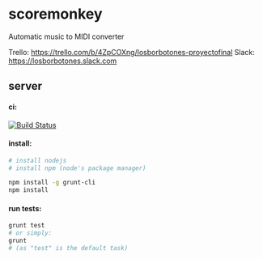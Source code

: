 # scoremonkey
Automatic music to MIDI converter

Trello: https://trello.com/b/4ZpCOXng/losborbotones-proyectofinal
Slack: https://losborbotones.slack.com 

## server

#### ci:
[![Build Status](https://semaphoreci.com/api/v1/projects/7f2c0aa5-872c-4170-8077-9f64bb5dfd5c/408337/badge.svg)](https://semaphoreci.com/rodri042/scoremonkey) 

#### install:
```bash
# install nodejs
# install npm (node's package manager)

npm install -g grunt-cli
npm install
```

#### run tests:
```bash
grunt test
# or simply:
grunt
# (as "test" is the default task)
```
